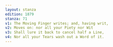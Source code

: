```yaml
---
layout: stanza
edition: 1879
stanza: 71
v1: The Moving Finger writes; and, having writ,
v2: Moves on: nor all your Piety nor Wit
v3: Shall lure it back to cancel half a Line,
v4: Nor all your Tears wash out a Word of it.
---
```


